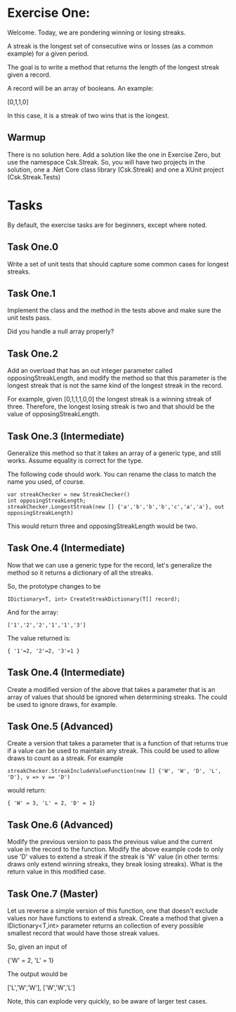 # Exercise One:

Welcome. Today, we are pondering winning or losing streaks. 

A streak is the longest set of consecutive wins or losses (as a common example) for a given period. 

The goal is to write a method that returns the length of the longest streak given a record.

A record will be an array of booleans. An example:

[0,1,1,0] 

In this case, it is a streak of two wins that is the longest. 

## Warmup 

There is no solution here. Add a solution like the one in Exercise Zero, but use the namespace Csk.Streak. So, you will have two projects in the solution, one a .Net Core class library (Csk.Streak) and one a XUnit project (Csk.Streak.Tests)

# Tasks

By default, the exercise tasks are for beginners, except where noted. 

## Task One.0

Write a set of unit tests that should capture some common cases for longest streaks.

## Task One.1

Implement the class and the method in the tests above and make sure the unit tests pass. 

Did you handle a null array properly?

## Task One.2
 
Add an overload that has an out integer parameter called opposingStreakLength, and modify the method so that this parameter is the longest streak that is not the same kind of the longest streak in the record. 

For example, given [0,1,1,1,0,0] the longest streak is a winning streak of three. Therefore, the longest losing streak is two and that should be the value of opposingStreakLength.

## Task One.3 (Intermediate)

Generalize this method so that it takes an array of a generic type, and still works. Assume equality is correct for the type.

The following code should work. You can rename the class to match the name you used, of course.

    var streakChecker = new StreakChecker()
    int opposingStreakLength;
    streakChecker.LongestStreak(new [] {'a','b','b','b','c','a','a'}, out opposingStreakLength)
 
This would return three and opposingStreakLength would be two. 

## Task One.4 (Intermediate)

Now that we can use a generic type for the record, let's generalize the method so it returns a dictionary of all the streaks. 

So, the prototype changes to be 

    IDictionary<T, int> CreateStreakDictionary(T[] record);

And for the array:

    ['1','2','2','1','1','3'] 

The value returned is:

    { '1'=2, '2'=2, '3'=1 }

## Task One.4 (Intermediate)

Create a modified version of the above that takes a parameter that is an array of values that should be ignored when determining streaks. The could be used to ignore draws, for example. 

## Task One.5 (Advanced)

Create a version that takes a parameter that is a function of that returns true if a value can be used to maintain any streak. This could be used to allow draws to count as a streak. For example

    streakChecker.StreakIncludeValueFunction(new [] {'W', 'W', 'D', 'L', 'D'}, v => v == 'D')

would return:

    { 'W' = 3, 'L' = 2, 'D' = 1}

## Task One.6 (Advanced)

Modify the previous version to pass the previous value and the current value in the record to the function. Modify the above example code to only use 'D' values to extend a streak if the streak is 'W' value (in other terms: draws only extend winning streaks, they break losing streaks). What is the return value in this modified case.

## Task One.7 (Master)

Let us reverse a simple version of this function, one that doesn't exclude values nor have functions to extend a streak. Create a method that given a IDictionary<T,int> parameter returns an collection of every possible smallest record that would have those streak values. 

So, given an input of 

{'W' = 2, 'L' = 1}

The output would be 

['L','W','W'], ['W','W','L']

Note, this can explode very quickly, so be aware of larger test cases. 